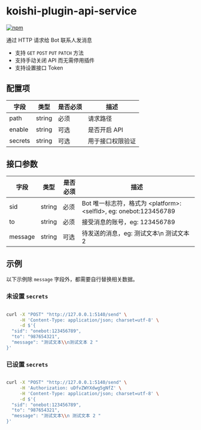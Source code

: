 # koishi-plugin-api-service

[![npm](https://img.shields.io/npm/v/koishi-plugin-api-service?style=flat-square)](https://www.npmjs.com/package/koishi-plugin-api-service)

通过 HTTP 请求给 Bot 联系人发消息

- 支持 `GET` `POST` `PUT` `PATCH` 方法
- 支持手动关闭 API 而无需停用插件
- 支持设置接口 Token

## 配置项

| 字段    | 类型   | 是否必须 | 描述             |
| ------- | ------ | -------- | ---------------- |
| path    | string | 必须     | 请求路径         |
| enable  | string | 可选     | 是否开启 API     |
| secrets | string | 可选     | 用于接口权限验证 |

## 接口参数

| 字段    | 类型   | 是否必须 | 描述                                                               |
| ------- | ------ | -------- | ------------------------------------------------------------------ |
| sid     | string | 必须     | Bot 唯一标志符，格式为 \<platform>:\<selfId>, eg: onebot:123456789 |
| to      | string | 必须     | 接受消息的账号，eg: 123456789                                      |
| message | string | 可选     | 待发送的消息，eg: 测试文本\n 测试文本 2                            |

## 示例

以下示例除 `message` 字段外，都需要自行替换相关数据。

### 未设置 `secrets`

```bash

curl -X "POST" "http://127.0.0.1:5140/send" \
     -H 'Content-Type: application/json; charset=utf-8' \
     -d $'{
  "sid": "onebot:123456789",
  "to": "987654321",
  "message": "测试文本\\n测试文本 2 "
}'

```

### 已设置 `secrets`

```bash

curl -X "POST" "http://127.0.0.1:5140/send" \
     -H 'Authorization: uDfvZWYXdwg5gNfZ' \
     -H 'Content-Type: application/json; charset=utf-8' \
     -d $'{
  "sid": "onebot:123456789",
  "to": "987654321",
  "message": "测试文本\\n 测试文本 2 "
}'

```
